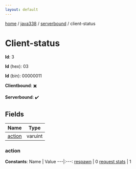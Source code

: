 ```yaml
---
layout: default
---
```


[home](/)  /  [java338](/protocol/java338)  /  [serverbound](/protocol/java338/serverbound)  /  client-status

# Client-status

**Id**: 3

**Id** (hex): 03

**Id** (bin): 00000011

**Clientbound**: ✖️

**Serverbound**: ✔️

## Fields

Name | Type
---|---
[action](#action) | varuint

### action

**Constants**:
Name | Value
---|:---:
[respawn](action_respawn) | 0
[request stats](action_request-stats) | 1

